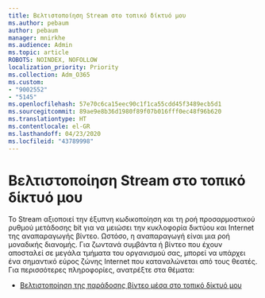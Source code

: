 ```yaml
---
title: Βελτιστοποίηση Stream στο τοπικό δίκτυό μου
ms.author: pebaum
author: pebaum
manager: mnirkhe
ms.audience: Admin
ms.topic: article
ROBOTS: NOINDEX, NOFOLLOW
localization_priority: Priority
ms.collection: Adm_O365
ms.custom:
- "9002552"
- "5145"
ms.openlocfilehash: 57e70c6ca15eec90c1f1ca55cdd45f3489ecb5d1
ms.sourcegitcommit: 89ae9e8b36d1980f89f07b016fff0ec48f96b620
ms.translationtype: HT
ms.contentlocale: el-GR
ms.lasthandoff: 04/23/2020
ms.locfileid: "43789998"
---
```

# <a name="optimizing-stream-within-my-local-network"></a>Βελτιστοποίηση Stream στο τοπικό δίκτυό μου

Το Stream αξιοποιεί την έξυπνη κωδικοποίηση και τη ροή προσαρμοστικού ρυθμού μετάδοσης bit για να μειώσει την κυκλοφορία δικτύου και Internet της αναπαραγωγής βίντεο. Ωστόσο, η αναπαραγωγή είναι μια ροή μοναδικής διανομής. Για ζωντανά συμβάντα ή βίντεο που έχουν αποσταλεί σε μεγάλα τμήματα του οργανισμού σας, μπορεί να υπάρχει ένα σημαντικό εύρος ζώνης Internet που καταναλώνεται από τους θεατές. Για περισσότερες πληροφορίες, ανατρέξτε στα θέματα:

- [Βελτιστοποίηση της παράδοσης βίντεο μέσα στο τοπικό δίκτυό μου](https://docs.microsoft.com/stream/network-overview#optimizing-video-delivery-within-my-local-network)
